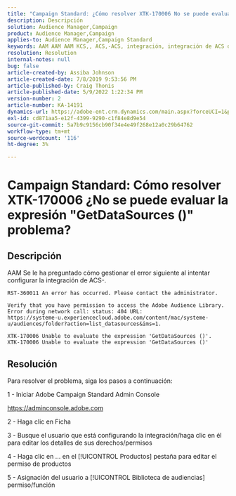 ```yaml
---
title: "Campaign Standard: ¿Cómo resolver XTK-170006 No se puede evaluar la expresión 'GetDataSources ()' problema?"
description: Descripción
solution: Audience Manager,Campaign
product: Audience Manager,Campaign
applies-to: Audience Manager,Campaign Standard
keywords: AAM AAM AAM KCS,, ACS,-ACS, integración, integración de ACS de la interfaz de usuario (ACS) de la interfaz de usuario (ACS) de la interfaz de usuario, integración de.
resolution: Resolution
internal-notes: null
bug: false
article-created-by: Assiba Johnson
article-created-date: 7/8/2019 9:53:56 PM
article-published-by: Craig Thonis
article-published-date: 5/9/2022 1:22:34 PM
version-number: 2
article-number: KA-14191
dynamics-url: https://adobe-ent.crm.dynamics.com/main.aspx?forceUCI=1&pagetype=entityrecord&etn=knowledgearticle&id=322eb0db-caa1-e911-a96a-000d3a34e213
exl-id: cd871aa5-e12f-4399-9290-c1f84e8d9e54
source-git-commit: 5a7b9c9156cb90f34e4e49f268e12a0c29b64762
workflow-type: tm+mt
source-wordcount: '116'
ht-degree: 3%

---
```


# Campaign Standard: Cómo resolver XTK-170006 ¿No se puede evaluar la expresión &quot;GetDataSources ()&quot; problema?

## Descripción


AAM Se le ha preguntado cómo gestionar el error siguiente al intentar configurar la integración de ACS-.


```
RST-360011 An error has occurred. Please contact the administrator.

Verify that you have permission to access the Adobe Audience Library. 
Error during network call: status: 404 URL: 
https://systeme-u.experiencecloud.adobe.com/content/mac/systeme-u/audiences/folder?action=list_datasources&ims=1.

XTK-170006 Unable to evaluate the expression 'GetDataSources ()'.
XTK-170006 Unable to evaluate the expression 'GetDataSources ()'
```

## Resolución


Para resolver el problema, siga los pasos a continuación:



1 - Iniciar Adobe Campaign Standard Admin Console

https://adminconsole.adobe.com

2 - Haga clic en  Ficha

3 - Busque el usuario que está configurando la integración/haga clic en él para editar los detalles de sus derechos/permisos

4 - Haga clic en ... en el [!UICONTROL Productos] pestaña para editar el permiso de productos

5 - Asignación del usuario a [!UICONTROL Biblioteca de audiencias] permiso/función

